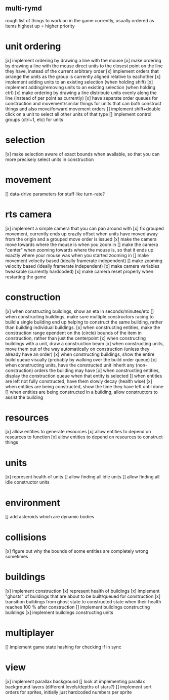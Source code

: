 multi-rymd
--------------
rough list of things to work on in the game currently, usually ordered as items highest up = higher priority

# unit ordering
[x] implement ordering by drawing a line with the mouse
[x] make ordering by drawing a line with the mouse direct units to the closest point on the line they have, instead of the current arbitrary order
[x] implement orders that arrange the units as the group is currently aligned relative to eachother
[x] implement adding units to an existing selection (when holding shift)
[x] implement adding/removing units to an existing selection (when holding ctrl)
[x] make ordering by drawing a line distribute units evenly along the line (instead of per point as currently)
[x] have separate order queues for construction and movement/similar things for units that can both construct things and also move/forward movement orders
[] implement shift+double click on a unit to select all other units of that type
[] implement control groups (ctrl+1, etc) for units

# selection
[x] make selection aware of exact bounds when available, so that you can more precisely select units in construction

# movement
[] data-drive parameters for stuff like turn-rate?

# rts camera
[x] implement a simple camera that you can pan around with
[x] fix grouped movement, currently ends up crazily offset when units have moved away from the origin and a grouped move order is issued
[x] make the camera move towards where the mouse is when you zoom in
[] make the camera "center" when zooming towards where the mouse is, so that it ends up exactly where your mouse was when you started zooming in
[] make movement velocity based (ideally framerate independent)
[] make zooming velocity based (ideally framerate independent)
[x] make camera variables tweakable (currently hardcoded)
[x] make camera reset properly when restarting the game

# construction
[x] when constructing buildings, show an eta in seconds/minutes/etc
[] when constructing buildings, make sure multiple constructors racing to build a single building end up helping to construct the same building, rather than building individual buildings.
[x] when constructing entities, make the construction range ependent on the (circle) bounds of the item in construction, rather than just the centerpoint
[x] when constructing buildings with a unit, draw a construction beam
[x] when constructing units, move them out of the way automatically on construction (unless they already have an order)
[x] when constructing buildings, show the entire build queue visually (probably by walking over the build order queue)
[x] when constructing units, have the constructed unit inherit any (non-construction) orders the building may have
[x] when constructing entities, display the construction queue when that entity is selected
[] when entities are left not fully constructed, have them slowly decay (health wise)
[x] when entities are being constructed, show the time they have left until done
[] when entities are being constructed in a building, allow constructors to assist the building

# resources
[x] allow entities to generate resources
[x] allow entities to depend on resources to function
[x] allow entities to depend on resources to construct things

# units
[x] represent health of units
[] allow finding all idle units
[] allow finding all idle constructor units

# environment
[] add asteroids which are dynamic bodies

# collisions
[x] figure out why the bounds of some entities are completely wrong sometimes

# buildings
[x] implement construction
[x] represent health of buildings
[x] implement "ghosts" of buildings that are about to be built/queued for construction
[x] transition buildings from ghost state to constructed state when their health reaches 100 % after construction
[] implement buildings constructing buildings
[x] implement buildings constructing units

# multiplayer
[] implement game state hashing for checking if in sync

# view
[x] implement parallax background
[] look at implementing parallax background layers (different levels/depths of stars?)
[] implement sort orders for sprites, initially just hardcoded numbers per sprite